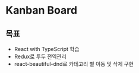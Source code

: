 # Kanban Board

## 목표

- React with TypeScript 학습
- Redux로 투두 전역관리
- react-beautiful-dnd로 카테고리 별 이동 및 삭제 구현
